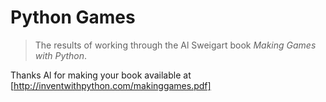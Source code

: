 # Python Games
> The results of working through the Al Sweigart book _Making Games with Python_.

Thanks Al for making your book available at [http://inventwithpython.com/makinggames.pdf]


